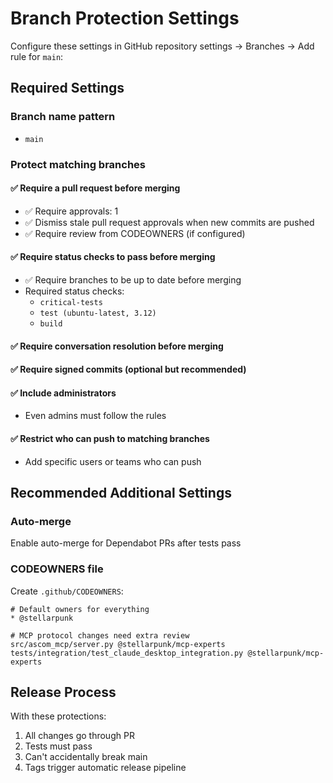 # Branch Protection Settings

Configure these settings in GitHub repository settings → Branches → Add rule for `main`:

## Required Settings

### Branch name pattern
- `main`

### Protect matching branches

#### ✅ Require a pull request before merging
- ✅ Require approvals: 1
- ✅ Dismiss stale pull request approvals when new commits are pushed
- ✅ Require review from CODEOWNERS (if configured)

#### ✅ Require status checks to pass before merging
- ✅ Require branches to be up to date before merging
- Required status checks:
  - `critical-tests`
  - `test (ubuntu-latest, 3.12)`
  - `build`

#### ✅ Require conversation resolution before merging

#### ✅ Require signed commits (optional but recommended)

#### ✅ Include administrators
- Even admins must follow the rules

#### ✅ Restrict who can push to matching branches
- Add specific users or teams who can push

## Recommended Additional Settings

### Auto-merge
Enable auto-merge for Dependabot PRs after tests pass

### CODEOWNERS file
Create `.github/CODEOWNERS`:
```
# Default owners for everything
* @stellarpunk

# MCP protocol changes need extra review
src/ascom_mcp/server.py @stellarpunk/mcp-experts
tests/integration/test_claude_desktop_integration.py @stellarpunk/mcp-experts
```

## Release Process

With these protections:
1. All changes go through PR
2. Tests must pass
3. Can't accidentally break main
4. Tags trigger automatic release pipeline